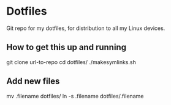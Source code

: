 # Dotfiles

Git repo for my dotfiles, for distribution to all my Linux devices.

## How to get this up and running

git clone url-to-repo
cd dotfiles/
./makesymlinks.sh 

## Add new files

mv .filename dotfiles/
ln -s .filename dotfiles/.filename

